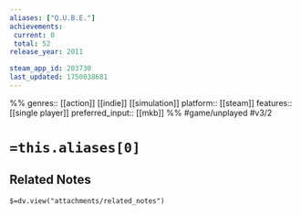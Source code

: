 ```yaml
---
aliases: ["Q.U.B.E."]
achievements:
 current: 0
 total: 52
release_year: 2011

steam_app_id: 203730
last_updated: 1750038681
---
```

%%
genres:: [[action]] [[indie]] [[simulation]]
platform:: [[steam]]
features:: [[single player]]
preferred_input:: [[mkb]]
%%
#game/unplayed
#v3/2

# `=this.aliases[0]`
## Related Notes
`$=dv.view("attachments/related_notes")`